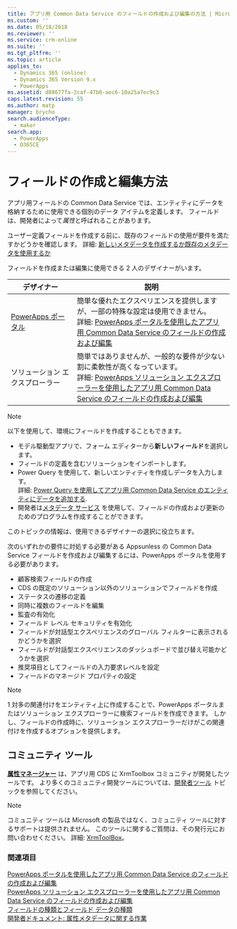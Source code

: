 ```yaml
---
title: アプリ用 Common Data Service のフィールドの作成および編集の方法 | MicrosoftDocs
ms.custom: ''
ms.date: 05/18/2018
ms.reviewer: ''
ms.service: crm-online
ms.suite: ''
ms.tgt_pltfrm: ''
ms.topic: article
applies_to:
  - Dynamics 365 (online)
  - Dynamics 365 Version 9.x
  - PowerApps
ms.assetid: d88677fa-2caf-47b0-aec6-10a25a7ec9c3
caps.latest.revision: 55
ms.author: matp
manager: brycho
search.audienceType:
  - maker
search.app:
  - PowerApps
  - D365CE
---
```

# <a name="how-to-create-and-edit-fields"></a>フィールドの作成と編集方法

アプリ用フィールドの Common Data Service では、エンティティにデータを格納するために使用できる個別のデータ アイテムを定義します。 フィールドは、開発者によって*属性*と呼ばれることがあります。 
  
ユーザー定義フィールドを作成する前に、既存のフィールドの使用が要件を満たすかどうかを確認します。 詳細: [新しいメタデータを作成するか既存のメタデータを使用するか](create-edit-metadata.md#create-new-metadata-or-use-existing-metadata)

フィールドを作成または編集に使用できる 2 人のデザイナーがいます。

|デザイナー| 説明|
|--|--|
|[PowerApps ポータル](https://web.powerapps.com/?utm_source=padocs&utm_medium=linkinadoc&utm_campaign=referralsfromdoc)|簡単な優れたエクスペリエンスを提供しますが、一部の特殊な設定は使用できません。<br />詳細: [PowerApps ポータルを使用したアプリ用 Common Data Service のフィールドの作成および編集](create-edit-field-portal.md)|
|ソリューション エクスプローラー|簡単ではありませんが、一般的な要件が少ない割に柔軟性が高くなっています。<br />詳細: [PowerApps ソリューション エクスプローラーを使用したアプリ用 Common Data Service のフィールドの作成および編集](create-edit-field-solution-explorer.md) |

> [!NOTE]
> 以下を使用して、環境にフィールドを作成することもできます。
> - モデル駆動型アプリで、フォーム エディターから**新しいフィールド**を選択します。
> - フィールドの定義を含むソリューションをインポートします。
> - Power Query を使用して、新しいエンティティを作成しデータを入力します。<br />詳細: [Power Query を使用してアプリ用 Common Data Service のエンティティにデータを追加する](/powerapps/maker/common-data-service/data-platform-cds-newentity-pq).
> - 開発者は[メタデータ サービス](/powerapps/developer/common-data-service/use-web-services#metadata-services) を使用して、フィールドの作成および更新のためのプログラムを作成することができます。

このトピックの情報は、使用できるデザイナーの選択に役立ちます。 

次のいずれかの要件に対処する必要がある Appsunless の Common Data Service フィールドを作成および編集するには、PowerApps ポータルを使用する必要があります。

- 顧客検索フィールドの作成
- CDS の既定のソリューション以外のソリューションでフィールドを作成
- ステータスの遷移の定義
- 同時に複数のフィールドを編集
- 監査の有効化
- フィールド レベル セキュリティを有効化
- フィールドが対話型エクスペリエンスのグローバル フィルターに表示されるかどうかを選択
- フィールドが対話型エクスペリエンスのダッシュボードで並び替え可能かどうかを選択
- 推奨項目としてフィールドの入力要求レベルを設定
- フィールドのマネージド プロパティの設定

> [!NOTE]
> 1 対多の関連付けをエンティティ上に作成することで、PowerApps ポータルまたはソリューション エクスプローラーに検索フィールドを作成できます。 しかし、フィールドの作成時に、ソリューション エクスプローラーだけがこの関連付けを作成するオプションを提供します。

## <a name="community-tools"></a>コミュニティ ツール

**[属性マネージャー](https://www.xrmtoolbox.com/plugins/DLaB.Xrm.AttributeManager/)** は、アプリ用 CDS に XrmToolbox コミュニティが開発したツールです。 より多くのコミュニティ開発ツールについては、[開発者ツール](https://docs.microsoft.com/dynamics365/customer-engagement/developer/developer-tools) トピックを参照してください。

> [!NOTE]
> コミュニティ ツールは Microsoft の製品ではなく、コミュニティ ツールに対するサポートは提供されません。 このツールに関するご質問は、その発行元にお問い合わせください。 詳細: [XrmToolBox](https://www.xrmtoolbox.com)。

### <a name="see-also"></a>関連項目  
[PowerApps ポータルを使用したアプリ用 Common Data Service のフィールドの作成および編集](create-edit-field-portal.md)<br />
[PowerApps ソリューション エクスプローラーを使用したアプリ用 Common Data Service のフィールドの作成および編集](create-edit-field-solution-explorer.md)<br />
[フィールドの種類とフィールド データの種類](types-of-fields.md)<br />
[開発者ドキュメント: 属性メタデータに関する作業](/dynamics365/customer-engagement/developer/org-service/work-attribute-metadata)
 

